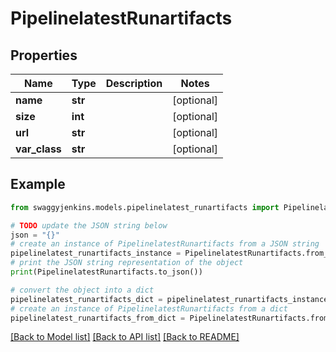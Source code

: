 # PipelinelatestRunartifacts


## Properties

Name | Type | Description | Notes
------------ | ------------- | ------------- | -------------
**name** | **str** |  | [optional] 
**size** | **int** |  | [optional] 
**url** | **str** |  | [optional] 
**var_class** | **str** |  | [optional] 

## Example

```python
from swaggyjenkins.models.pipelinelatest_runartifacts import PipelinelatestRunartifacts

# TODO update the JSON string below
json = "{}"
# create an instance of PipelinelatestRunartifacts from a JSON string
pipelinelatest_runartifacts_instance = PipelinelatestRunartifacts.from_json(json)
# print the JSON string representation of the object
print(PipelinelatestRunartifacts.to_json())

# convert the object into a dict
pipelinelatest_runartifacts_dict = pipelinelatest_runartifacts_instance.to_dict()
# create an instance of PipelinelatestRunartifacts from a dict
pipelinelatest_runartifacts_from_dict = PipelinelatestRunartifacts.from_dict(pipelinelatest_runartifacts_dict)
```
[[Back to Model list]](../README.md#documentation-for-models) [[Back to API list]](../README.md#documentation-for-api-endpoints) [[Back to README]](../README.md)


